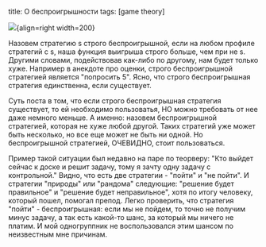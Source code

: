 title: О беспроигрышности
tags: [game theory]

![](/static/img/Ew_IUcaleaM.jpg){align=right width=200}

Назовем стратегию s строго беспроигрышной, если на любом профиле стратегий с s, наша функция выигрыша строго больше, чем при не s. Другими словами, подействовав как-либо по другому, нам будет только хуже. Например в анекдоте про оценки, строго беспроигрышной стратегией является "попросить 5". Ясно, что строго беспроигрышная стратегия единственна, если существует.

Суть поста в том, что если строго беспроигрышная стратегия существует, то ей необходимо пользоватья, НО можно требовать от нее даже немного меньше. А именно: назовем беспроигрышной стратегией, которая не хуже любой другой. Таких стратегий уже может быть несколько, но все еще может не быть ни одной. Но беспроигрышной стратегией, ОЧЕВИДНО, стоит пользоваться.

Пример такой ситуации был недавно на паре по теорверу: "Кто выйдет сейчас к доске и решит задачу, тому я зачту одну задачу с контрольной." Видно, что есть две стратегии - "пойти" и "не пойти". И стратегии "природы" или "рандома" следующие: "решение будет правильное" и "решение будет неправильное", хотя по итогу человеку, который пошел, помогал препод. Легко проверить, что стратегия "пойти" - беспроигрышная: если мы не пойдем, то точно не получим минус задачу, а так есть какой-то шанс, за который мы ничего не платим. И мой одногруппник не воспользовался этим шансом по неизвестным мне причинам.
